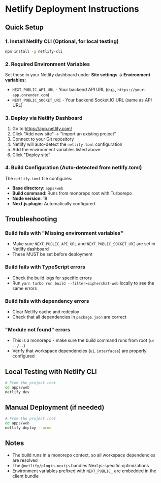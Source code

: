 # Netlify Deployment Instructions

## Quick Setup

### 1. Install Netlify CLI (Optional, for local testing)

```bash
npm install -g netlify-cli
```

### 2. Required Environment Variables

Set these in your Netlify dashboard under **Site settings → Environment variables**:

- `NEXT_PUBLIC_API_URL` - Your backend API URL (e.g., `https://your-app.onrender.com`)
- `NEXT_PUBLIC_SOCKET_URI` - Your backend Socket.IO URL (same as API URL)

### 3. Deploy via Netlify Dashboard

1. Go to https://app.netlify.com/
2. Click "Add new site" → "Import an existing project"
3. Connect to your Git repository
4. Netlify will auto-detect the `netlify.toml` configuration
5. Add the environment variables listed above
6. Click "Deploy site"

### 4. Build Configuration (Auto-detected from netlify.toml)

The `netlify.toml` file configures:

- **Base directory**: `apps/web`
- **Build command**: Runs from monorepo root with Turborepo
- **Node version**: 18
- **Next.js plugin**: Automatically configured

## Troubleshooting

### Build fails with "Missing environment variables"

- Make sure `NEXT_PUBLIC_API_URL` and `NEXT_PUBLIC_SOCKET_URI` are set in Netlify dashboard
- These MUST be set before deployment

### Build fails with TypeScript errors

- Check the build logs for specific errors
- Run `yarn turbo run build --filter=cipherchat-web` locally to see the same errors

### Build fails with dependency errors

- Clear Netlify cache and redeploy
- Check that all dependencies in `package.json` are correct

### "Module not found" errors

- This is a monorepo - make sure the build command runs from root (`cd ../..`)
- Verify that workspace dependencies (`ui`, `interfaces`) are properly configured

## Local Testing with Netlify CLI

```bash
# From the project root
cd apps/web
netlify dev
```

## Manual Deployment (if needed)

```bash
# From the project root
cd apps/web
netlify deploy --prod
```

## Notes

- The build runs in a monorepo context, so all workspace dependencies are resolved
- The `@netlify/plugin-nextjs` handles Next.js-specific optimizations
- Environment variables prefixed with `NEXT_PUBLIC_` are embedded in the client bundle
